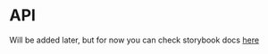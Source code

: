 # API

Will be added later, but for now you can check storybook docs [here](https://vue-snap.surge.sh/?path=/story/carousel-docs--page)
